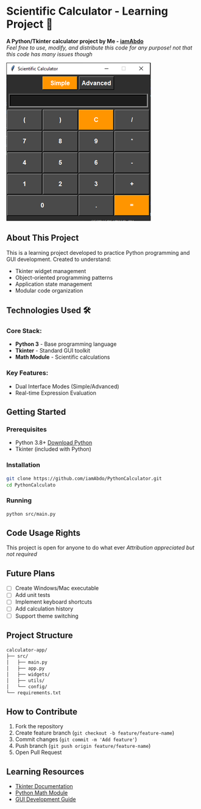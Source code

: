 # Scientific Calculator - Learning Project 🧮

**A Python/Tkinter calculator project by Me - [iamAbdo](https://github.com/iamAbdo)**  
*Feel free to use, modify, and distribute this code for any purpose!*
*not that this code has many issues though*

![Calculator Interface Preview](src/assets/calculator-preview.png)

## About This Project
This is a learning project developed to practice Python programming and GUI development. Created to understand:

- Tkinter widget management
- Object-oriented programming patterns
- Application state management
- Modular code organization

## Technologies Used 🛠️
### Core Stack:
- **Python 3** - Base programming language
- **Tkinter** - Standard GUI toolkit
- **Math Module** - Scientific calculations

### Key Features:
- Dual Interface Modes (Simple/Advanced)
- Real-time Expression Evaluation

## Getting Started
### Prerequisites
- Python 3.8+ [Download Python](https://www.python.org/downloads/)
- Tkinter (included with Python)

### Installation
```bash
git clone https://github.com/iamAbdo/PythonCalculator.git
cd PythonCalculato
```

### Running
```bash
python src/main.py
```

## Code Usage Rights
This project is open for anyone to do what ever
*Attribution appreciated but not required*

## Future Plans
- [ ] Create Windows/Mac executable
- [ ] Add unit tests
- [ ] Implement keyboard shortcuts
- [ ] Add calculation history
- [ ] Support theme switching

## Project Structure
```
calculator-app/
├── src/
│   ├── main.py
│   ├── app.py
│   ├── widgets/
│   ├── utils/
│   └── config/
└── requirements.txt
```

## How to Contribute
1. Fork the repository
2. Create feature branch (`git checkout -b feature/feature-name`)
3. Commit changes (`git commit -m 'Add feature'`)
4. Push branch (`git push origin feature/feature-name`)
5. Open Pull Request

## Learning Resources
- [Tkinter Documentation](https://docs.python.org/3/library/tkinter.html)
- [Python Math Module](https://docs.python.org/3/library/math.html)
- [GUI Development Guide](https://realpython.com/python-gui-tkinter/)
